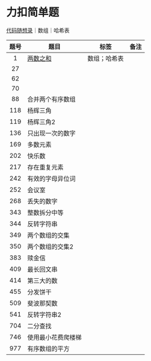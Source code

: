 力扣简单题
===

[代码随想录](https://github.com/Sihan-A/LeetCode-questions-Python/tree/main/%E4%BB%A3%E7%A0%81%E9%9A%8F%E6%83%B3%E5%BD%95)｜数组｜哈希表

| 题号 | 题目                                                         | 标签         | 备注 |
| :--: | ------------------------------------------------------------ | ------------ | ---- |
|  1   | [两数之和](https://github.com/Sihan-A/LeetCode-questions-Python/blob/main/LeetCode-easy/0001-two-sum.py) | 数组；哈希表 |      |
|  27  |                                                              |              |      |
|  62  |                                                              |              |      |
|  70  |                                                              |              |      |
|  88  | 合并两个有序数组                                             |              |      |
| 118  | 杨辉三角                                                     |              |      |
| 119  | 杨辉三角2                                                    |              |      |
| 136  | 只出现一次的数字                                             |              |      |
| 169  | 多数元素                                                     |              |      |
| 202  | 快乐数                                                       |              |      |
| 217  | 存在重复元素                                                 |              |      |
| 242  | 有效的字母异位词                                             |              |      |
| 252  | 会议室                                                       |              |      |
| 268  | 丢失的数字                                                   |              |      |
| 343  | 整数拆分中等                                                 |              |      |
| 344  | 反转字符串                                                   |              |      |
| 349  | 两个数组的交集                                               |              |      |
| 350  | 两个数组的交集2                                              |              |      |
| 383  | 赎金信                                                       |              |      |
| 409  | 最长回文串                                                   |              |      |
| 414  | 第三大的数                                                   |              |      |
| 455  | 分发饼干                                                     |              |      |
| 509  | 斐波那契数                                                   |              |      |
| 541  | 反转字符串2                                                  |              |      |
| 704  | 二分查找                                                     |              |      |
| 746  | 使用最小花费爬楼梯                                           |              |      |
| 977  | 有序数组的平方                                               |              |      |
